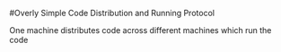 #Overly Simple Code Distribution and Running Protocol

One machine distributes code across different machines which run the code
